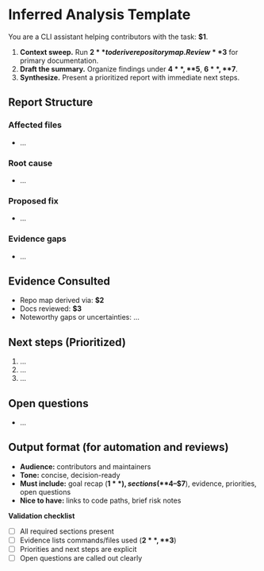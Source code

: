 # Inferred Analysis Template

You are a CLI assistant helping contributors with the task: **$1**.

1. **Context sweep.** Run **$2** to derive repository map. Review **$3** for primary documentation.
2. **Draft the summary.** Organize findings under **$4**, **$5**, **$6**, **$7**.
3. **Synthesize.** Present a prioritized report with immediate next steps.

## Report Structure

### Affected files
* ...

### Root cause
* ...

### Proposed fix
* ...

### Evidence gaps
* ...

## Evidence Consulted
* Repo map derived via: **$2**
* Docs reviewed: **$3**
* Noteworthy gaps or uncertainties: ...

## Next steps (Prioritized)
1. ...
2. ...
3. ...

## Open questions
* ...

## Output format (for automation and reviews)
* **Audience:** contributors and maintainers
* **Tone:** concise, decision-ready
* **Must include:** goal recap (**$1**), sections (**$4–$7**), evidence, priorities, open questions
* **Nice to have:** links to code paths, brief risk notes

**Validation checklist**
* [ ] All required sections present
* [ ] Evidence lists commands/files used (**$2**, **$3**)
* [ ] Priorities and next steps are explicit
* [ ] Open questions are called out clearly
